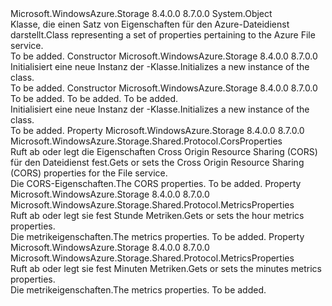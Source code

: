 <Type Name="FileServiceProperties" FullName="Microsoft.WindowsAzure.Storage.File.Protocol.FileServiceProperties">
  <TypeSignature Language="C#" Value="public sealed class FileServiceProperties" />
  <TypeSignature Language="ILAsm" Value=".class public auto ansi sealed beforefieldinit FileServiceProperties extends System.Object" />
  <TypeSignature Language="DocId" Value="T:Microsoft.WindowsAzure.Storage.File.Protocol.FileServiceProperties" />
  <TypeSignature Language="VB.NET" Value="Public NotInheritable Class FileServiceProperties" />
  <TypeSignature Language="F#" Value="type FileServiceProperties = class" />
  <AssemblyInfo>
    <AssemblyName>Microsoft.WindowsAzure.Storage</AssemblyName>
    <AssemblyVersion>8.4.0.0</AssemblyVersion>
    <AssemblyVersion>8.7.0.0</AssemblyVersion>
  </AssemblyInfo>
  <Base>
    <BaseTypeName>System.Object</BaseTypeName>
  </Base>
  <Interfaces />
  <Docs>
    <summary>
            <span data-ttu-id="4575e-101">Klasse, die einen Satz von Eigenschaften für den Azure-Dateidienst darstellt.</span><span class="sxs-lookup"><span data-stu-id="4575e-101">Class representing a set of properties pertaining to the Azure File service.</span></span>
            </summary>
    <remarks>To be added.</remarks>
  </Docs>
  <Members>
    <Member MemberName=".ctor">
      <MemberSignature Language="C#" Value="public FileServiceProperties ();" />
      <MemberSignature Language="ILAsm" Value=".method public hidebysig specialname rtspecialname instance void .ctor() cil managed" />
      <MemberSignature Language="DocId" Value="M:Microsoft.WindowsAzure.Storage.File.Protocol.FileServiceProperties.#ctor" />
      <MemberSignature Language="VB.NET" Value="Public Sub New ()" />
      <MemberType>Constructor</MemberType>
      <AssemblyInfo>
        <AssemblyName>Microsoft.WindowsAzure.Storage</AssemblyName>
        <AssemblyVersion>8.4.0.0</AssemblyVersion>
        <AssemblyVersion>8.7.0.0</AssemblyVersion>
      </AssemblyInfo>
      <Parameters />
      <Docs>
        <summary>
            <span data-ttu-id="4575e-102">Initialisiert eine neue Instanz der <see cref="T:Microsoft.WindowsAzure.Storage.File.Protocol.FileServiceProperties" />-Klasse.</span><span class="sxs-lookup"><span data-stu-id="4575e-102">Initializes a new instance of the <see cref="T:Microsoft.WindowsAzure.Storage.File.Protocol.FileServiceProperties" /> class.</span></span>
            </summary>
        <remarks>To be added.</remarks>
      </Docs>
    </Member>
    <Member MemberName=".ctor">
      <MemberSignature Language="C#" Value="public FileServiceProperties (Microsoft.WindowsAzure.Storage.Shared.Protocol.MetricsProperties hourMetrics = null, Microsoft.WindowsAzure.Storage.Shared.Protocol.MetricsProperties minuteMetrics = null, Microsoft.WindowsAzure.Storage.Shared.Protocol.CorsProperties cors = null);" />
      <MemberSignature Language="ILAsm" Value=".method public hidebysig specialname rtspecialname instance void .ctor(class Microsoft.WindowsAzure.Storage.Shared.Protocol.MetricsProperties hourMetrics, class Microsoft.WindowsAzure.Storage.Shared.Protocol.MetricsProperties minuteMetrics, class Microsoft.WindowsAzure.Storage.Shared.Protocol.CorsProperties cors) cil managed" />
      <MemberSignature Language="DocId" Value="M:Microsoft.WindowsAzure.Storage.File.Protocol.FileServiceProperties.#ctor(Microsoft.WindowsAzure.Storage.Shared.Protocol.MetricsProperties,Microsoft.WindowsAzure.Storage.Shared.Protocol.MetricsProperties,Microsoft.WindowsAzure.Storage.Shared.Protocol.CorsProperties)" />
      <MemberSignature Language="VB.NET" Value="Public Sub New (Optional hourMetrics As MetricsProperties = null, Optional minuteMetrics As MetricsProperties = null, Optional cors As CorsProperties = null)" />
      <MemberSignature Language="F#" Value="new Microsoft.WindowsAzure.Storage.File.Protocol.FileServiceProperties : Microsoft.WindowsAzure.Storage.Shared.Protocol.MetricsProperties * Microsoft.WindowsAzure.Storage.Shared.Protocol.MetricsProperties * Microsoft.WindowsAzure.Storage.Shared.Protocol.CorsProperties -&gt; Microsoft.WindowsAzure.Storage.File.Protocol.FileServiceProperties" Usage="new Microsoft.WindowsAzure.Storage.File.Protocol.FileServiceProperties (hourMetrics, minuteMetrics, cors)" />
      <MemberType>Constructor</MemberType>
      <AssemblyInfo>
        <AssemblyName>Microsoft.WindowsAzure.Storage</AssemblyName>
        <AssemblyVersion>8.4.0.0</AssemblyVersion>
        <AssemblyVersion>8.7.0.0</AssemblyVersion>
      </AssemblyInfo>
      <Parameters>
        <Parameter Name="hourMetrics" Type="Microsoft.WindowsAzure.Storage.Shared.Protocol.MetricsProperties" />
        <Parameter Name="minuteMetrics" Type="Microsoft.WindowsAzure.Storage.Shared.Protocol.MetricsProperties" />
        <Parameter Name="cors" Type="Microsoft.WindowsAzure.Storage.Shared.Protocol.CorsProperties" />
      </Parameters>
      <Docs>
        <param name="hourMetrics">To be added.</param>
        <param name="minuteMetrics">To be added.</param>
        <param name="cors">To be added.</param>
        <summary>
            <span data-ttu-id="4575e-103">Initialisiert eine neue Instanz der <see cref="T:Microsoft.WindowsAzure.Storage.File.Protocol.FileServiceProperties" />-Klasse.</span><span class="sxs-lookup"><span data-stu-id="4575e-103">Initializes a new instance of the <see cref="T:Microsoft.WindowsAzure.Storage.File.Protocol.FileServiceProperties" /> class.</span></span>
            </summary>
        <remarks>To be added.</remarks>
      </Docs>
    </Member>
    <Member MemberName="Cors">
      <MemberSignature Language="C#" Value="public Microsoft.WindowsAzure.Storage.Shared.Protocol.CorsProperties Cors { get; set; }" />
      <MemberSignature Language="ILAsm" Value=".property instance class Microsoft.WindowsAzure.Storage.Shared.Protocol.CorsProperties Cors" />
      <MemberSignature Language="DocId" Value="P:Microsoft.WindowsAzure.Storage.File.Protocol.FileServiceProperties.Cors" />
      <MemberSignature Language="VB.NET" Value="Public Property Cors As CorsProperties" />
      <MemberSignature Language="F#" Value="member this.Cors : Microsoft.WindowsAzure.Storage.Shared.Protocol.CorsProperties with get, set" Usage="Microsoft.WindowsAzure.Storage.File.Protocol.FileServiceProperties.Cors" />
      <MemberType>Property</MemberType>
      <AssemblyInfo>
        <AssemblyName>Microsoft.WindowsAzure.Storage</AssemblyName>
        <AssemblyVersion>8.4.0.0</AssemblyVersion>
        <AssemblyVersion>8.7.0.0</AssemblyVersion>
      </AssemblyInfo>
      <ReturnValue>
        <ReturnType>Microsoft.WindowsAzure.Storage.Shared.Protocol.CorsProperties</ReturnType>
      </ReturnValue>
      <Docs>
        <summary>
            <span data-ttu-id="4575e-104">Ruft ab oder legt die Eigenschaften Cross Origin Resource Sharing (CORS) für den Dateidienst fest.</span><span class="sxs-lookup"><span data-stu-id="4575e-104">Gets or sets the Cross Origin Resource Sharing (CORS) properties for the File service.</span></span>
            </summary>
        <value><span data-ttu-id="4575e-105">Die CORS-Eigenschaften.</span><span class="sxs-lookup"><span data-stu-id="4575e-105">The CORS properties.</span></span></value>
        <remarks>To be added.</remarks>
      </Docs>
    </Member>
    <Member MemberName="HourMetrics">
      <MemberSignature Language="C#" Value="public Microsoft.WindowsAzure.Storage.Shared.Protocol.MetricsProperties HourMetrics { get; set; }" />
      <MemberSignature Language="ILAsm" Value=".property instance class Microsoft.WindowsAzure.Storage.Shared.Protocol.MetricsProperties HourMetrics" />
      <MemberSignature Language="DocId" Value="P:Microsoft.WindowsAzure.Storage.File.Protocol.FileServiceProperties.HourMetrics" />
      <MemberSignature Language="VB.NET" Value="Public Property HourMetrics As MetricsProperties" />
      <MemberSignature Language="F#" Value="member this.HourMetrics : Microsoft.WindowsAzure.Storage.Shared.Protocol.MetricsProperties with get, set" Usage="Microsoft.WindowsAzure.Storage.File.Protocol.FileServiceProperties.HourMetrics" />
      <MemberType>Property</MemberType>
      <AssemblyInfo>
        <AssemblyName>Microsoft.WindowsAzure.Storage</AssemblyName>
        <AssemblyVersion>8.4.0.0</AssemblyVersion>
        <AssemblyVersion>8.7.0.0</AssemblyVersion>
      </AssemblyInfo>
      <ReturnValue>
        <ReturnType>Microsoft.WindowsAzure.Storage.Shared.Protocol.MetricsProperties</ReturnType>
      </ReturnValue>
      <Docs>
        <summary>
            <span data-ttu-id="4575e-106">Ruft ab oder legt sie fest Stunde Metriken.</span><span class="sxs-lookup"><span data-stu-id="4575e-106">Gets or sets the hour metrics properties.</span></span>
            </summary>
        <value><span data-ttu-id="4575e-107">Die metrikeigenschaften.</span><span class="sxs-lookup"><span data-stu-id="4575e-107">The metrics properties.</span></span></value>
        <remarks>To be added.</remarks>
      </Docs>
    </Member>
    <Member MemberName="MinuteMetrics">
      <MemberSignature Language="C#" Value="public Microsoft.WindowsAzure.Storage.Shared.Protocol.MetricsProperties MinuteMetrics { get; set; }" />
      <MemberSignature Language="ILAsm" Value=".property instance class Microsoft.WindowsAzure.Storage.Shared.Protocol.MetricsProperties MinuteMetrics" />
      <MemberSignature Language="DocId" Value="P:Microsoft.WindowsAzure.Storage.File.Protocol.FileServiceProperties.MinuteMetrics" />
      <MemberSignature Language="VB.NET" Value="Public Property MinuteMetrics As MetricsProperties" />
      <MemberSignature Language="F#" Value="member this.MinuteMetrics : Microsoft.WindowsAzure.Storage.Shared.Protocol.MetricsProperties with get, set" Usage="Microsoft.WindowsAzure.Storage.File.Protocol.FileServiceProperties.MinuteMetrics" />
      <MemberType>Property</MemberType>
      <AssemblyInfo>
        <AssemblyName>Microsoft.WindowsAzure.Storage</AssemblyName>
        <AssemblyVersion>8.4.0.0</AssemblyVersion>
        <AssemblyVersion>8.7.0.0</AssemblyVersion>
      </AssemblyInfo>
      <ReturnValue>
        <ReturnType>Microsoft.WindowsAzure.Storage.Shared.Protocol.MetricsProperties</ReturnType>
      </ReturnValue>
      <Docs>
        <summary>
            <span data-ttu-id="4575e-108">Ruft ab oder legt sie fest Minuten Metriken.</span><span class="sxs-lookup"><span data-stu-id="4575e-108">Gets or sets the minutes metrics properties.</span></span>
            </summary>
        <value><span data-ttu-id="4575e-109">Die metrikeigenschaften.</span><span class="sxs-lookup"><span data-stu-id="4575e-109">The metrics properties.</span></span></value>
        <remarks>To be added.</remarks>
      </Docs>
    </Member>
  </Members>
</Type>